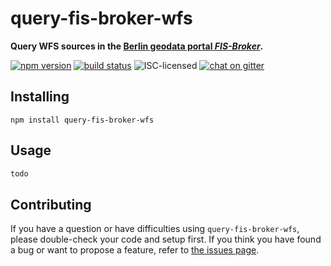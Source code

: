 # query-fis-broker-wfs

**Query WFS sources in the [Berlin geodata portal *FIS-Broker*](http://www.stadtentwicklung.berlin.de/geoinformation/fis-broker/).**

[![npm version](https://img.shields.io/npm/v/query-fis-broker-wfs.svg)](https://www.npmjs.com/package/query-fis-broker-wfs)
[![build status](https://api.travis-ci.org/derhuerst/query-fis-broker-wfs.svg?branch=master)](https://travis-ci.org/derhuerst/query-fis-broker-wfs)
![ISC-licensed](https://img.shields.io/github/license/derhuerst/query-fis-broker-wfs.svg)
[![chat on gitter](https://badges.gitter.im/derhuerst.svg)](https://gitter.im/derhuerst)


## Installing

```shell
npm install query-fis-broker-wfs
```


## Usage

```js
todo
```


## Contributing

If you have a question or have difficulties using `query-fis-broker-wfs`, please double-check your code and setup first. If you think you have found a bug or want to propose a feature, refer to [the issues page](https://github.com/derhuerst/query-fis-broker-wfs/issues).

